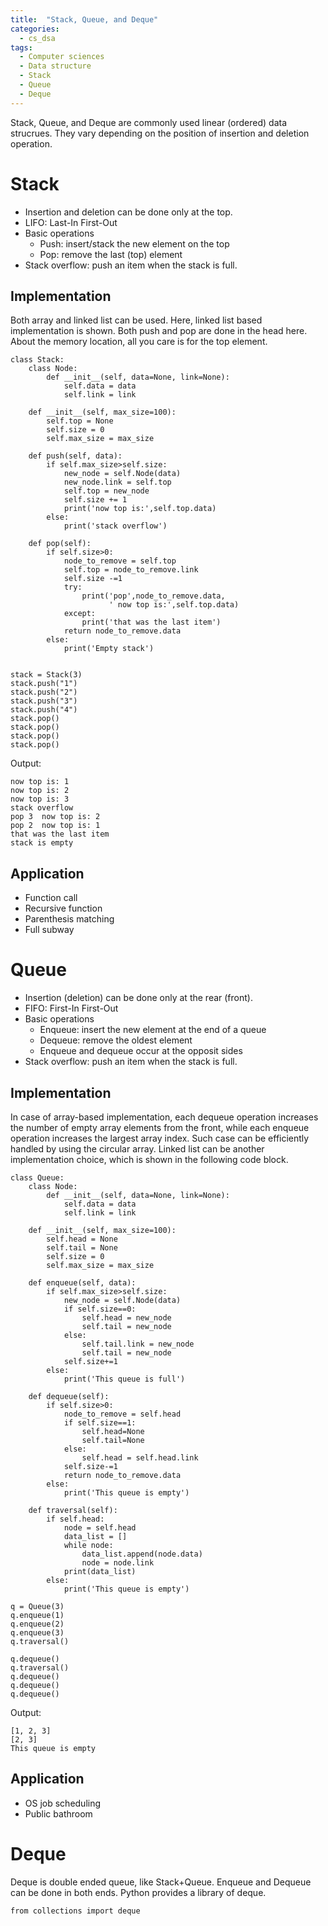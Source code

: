 ```yaml
---
title:  "Stack, Queue, and Deque"
categories:
  - cs_dsa
tags:
  - Computer sciences
  - Data structure
  - Stack
  - Queue
  - Deque
---
```


Stack, Queue, and Deque are commonly used linear (ordered) data strucrues.
They vary depending on the position of insertion and deletion operation.

# Stack

- Insertion and deletion can be done only at the top.
- LIFO: Last-In First-Out
- Basic operations
    - Push: insert/stack the new element on the top
    - Pop: remove the last (top) element
- Stack overflow: push an item when the stack is full.

## Implementation

Both array and linked list can be used.
Here, linked list based implementation is shown.
Both push and pop are done in the head here.
About the memory location, all you care is for the top element.

```
class Stack:
    class Node:
        def __init__(self, data=None, link=None):
            self.data = data
            self.link = link
    
    def __init__(self, max_size=100):
        self.top = None
        self.size = 0
        self.max_size = max_size

    def push(self, data):
        if self.max_size>self.size:
            new_node = self.Node(data)
            new_node.link = self.top
            self.top = new_node
            self.size += 1
            print('now top is:',self.top.data)
        else:
            print('stack overflow')

    def pop(self):
        if self.size>0:
            node_to_remove = self.top
            self.top = node_to_remove.link
            self.size -=1
            try:
                print('pop',node_to_remove.data,
                      ' now top is:',self.top.data)
            except:
                print('that was the last item')
            return node_to_remove.data
        else:
            print('Empty stack')
  
  
stack = Stack(3)
stack.push("1")
stack.push("2")
stack.push("3")
stack.push("4")
stack.pop()
stack.pop()
stack.pop()
stack.pop()
```
Output:
```
now top is: 1
now top is: 2
now top is: 3
stack overflow
pop 3  now top is: 2
pop 2  now top is: 1
that was the last item
stack is empty
```


## Application 
- Function call
- Recursive function
- Parenthesis matching
- Full subway


# Queue
- Insertion (deletion) can be done only at the rear (front).
- FIFO: First-In First-Out
- Basic operations
    - Enqueue: insert the new element at the end of a queue
    - Dequeue: remove the oldest element
    - Enqueue and dequeue occur at the opposit sides
- Stack overflow: push an item when the stack is full.

## Implementation

In case of array-based implementation, each dequeue operation increases the number of empty array elements from the front, 
while each enqueue operation increases the largest array index. 
Such case can be efficiently handled by using the circular array.
Linked list can be another implementation choice, which is shown in the following code block.

```
class Queue:
    class Node:
        def __init__(self, data=None, link=None):
            self.data = data
            self.link = link
    
    def __init__(self, max_size=100):
        self.head = None
        self.tail = None
        self.size = 0
        self.max_size = max_size

    def enqueue(self, data):
        if self.max_size>self.size:
            new_node = self.Node(data)
            if self.size==0:
                self.head = new_node
                self.tail = new_node
            else:
                self.tail.link = new_node
                self.tail = new_node
            self.size+=1
        else:
            print('This queue is full')

    def dequeue(self):
        if self.size>0:
            node_to_remove = self.head
            if self.size==1:
                self.head=None
                self.tail=None
            else:
                self.head = self.head.link
            self.size-=1
            return node_to_remove.data
        else:
            print('This queue is empty')
    
    def traversal(self):
        if self.head:
            node = self.head
            data_list = []
            while node:
                data_list.append(node.data)
                node = node.link
            print(data_list)
        else:
            print('This queue is empty')

q = Queue(3)
q.enqueue(1)
q.enqueue(2)
q.enqueue(3)
q.traversal()

q.dequeue()
q.traversal()
q.dequeue()
q.dequeue()
q.dequeue()
```
Output:
```
[1, 2, 3]
[2, 3]
This queue is empty
```


## Application 
- OS job scheduling
- Public bathroom

# Deque
Deque is double ended queue, like Stack+Queue.
Enqueue and Dequeue can be done in both ends.
Python provides a library of deque.
```
from collections import deque 
```